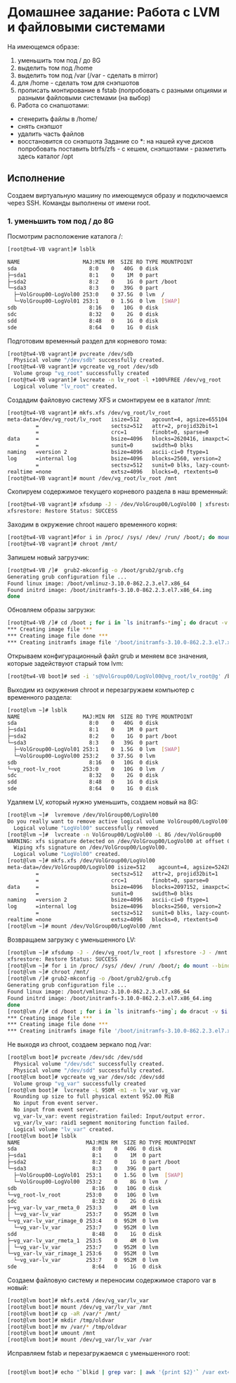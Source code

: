 # Домашнее задание: Работа с LVM и файловыми системами

На имеющемся образе:

1. уменьшить том под / до 8G
2. выделить том под /home
3. выделить том под /var (/var - сделать в mirror)
4. для /home - сделать том для снэпшотов
5. прописать монтирование в fstab (попробовать с разными опциями и разными файловыми системами (на выбор)
6. Работа со снапшотами:

- сгенерить файлы в /home/
- снять снэпшот
- удалить часть файлов
- восстановится со снэпшота
Задание со *:
на нашей куче дисков попробовать поставить btrfs/zfs - с кешем, снэпшотами - разметить здесь каталог /opt

## Исполнение

Создаем виртуальную машину по имеющемуся образу и подключаемся через SSH.
Команды выполнены от имени root.

### 1. уменьшить том под / до 8G

Посмотрим расположение каталога /:

```bash
[root@tw4-VB vagrant]# lsblk

NAME                    MAJ:MIN RM  SIZE RO TYPE MOUNTPOINT
sda                       8:0    0   40G  0 disk
├─sda1                    8:1    0    1M  0 part
├─sda2                    8:2    0    1G  0 part /boot
└─sda3                    8:3    0   39G  0 part
  ├─VolGroup00-LogVol00 253:0    0 37.5G  0 lvm  /
  └─VolGroup00-LogVol01 253:1    0  1.5G  0 lvm  [SWAP]
sdb                       8:16   0   10G  0 disk
sdc                       8:32   0    2G  0 disk
sdd                       8:48   0    1G  0 disk
sde                       8:64   0    1G  0 disk

```

Подготовим временный раздел для корневого тома:

```bash
[root@tw4-VB vagrant]# pvcreate /dev/sdb
  Physical volume "/dev/sdb" successfully created.
[root@tw4-VB vagrant]# vgcreate vg_root /dev/sdb
  Volume group "vg_root" successfully created
[root@tw4-VB vagrant]# lvcreate -n lv_root -l +100%FREE /dev/vg_root
  Logical volume "lv_root" created.

```

Создадим файловую систему XFS и смонтируем ее в каталог /mnt:

```bash
[root@tw4-VB vagrant]# mkfs.xfs /dev/vg_root/lv_root
meta-data=/dev/vg_root/lv_root   isize=512    agcount=4, agsize=655104 blks
         =                       sectsz=512   attr=2, projid32bit=1
         =                       crc=1        finobt=0, sparse=0
data     =                       bsize=4096   blocks=2620416, imaxpct=25
         =                       sunit=0      swidth=0 blks
naming   =version 2              bsize=4096   ascii-ci=0 ftype=1
log      =internal log           bsize=4096   blocks=2560, version=2
         =                       sectsz=512   sunit=0 blks, lazy-count=1
realtime =none                   extsz=4096   blocks=0, rtextents=0
[root@tw4-VB vagrant]# mount /dev/vg_root/lv_root /mnt

```

Скопируем содержимое текущего корневого раздела в наш временный:

```bash
[root@tw4-VB vagrant]# xfsdump -J - /dev/VolGroup00/LogVol00 | xfsrestore -J - /mnt
xfsrestore: Restore Status: SUCCESS

```

Заходим в окружение chroot нашего временного корня:

```bash
[root@tw4-VB vagrant]#for i in /proc/ /sys/ /dev/ /run/ /boot/; do mount --bind $i /mnt/$i; done
[root@tw4-VB vagrant]# chroot /mnt/

```

Запишем новый загрузчик:

```bash
[root@tw4-VB /]#  grub2-mkconfig -o /boot/grub2/grub.cfg
Generating grub configuration file ...
Found linux image: /boot/vmlinuz-3.10.0-862.2.3.el7.x86_64
Found initrd image: /boot/initramfs-3.10.0-862.2.3.el7.x86_64.img
done
```

Обновляем образы загрузки:

```bash
[root@tw4-VB /]# cd /boot ; for i in `ls initramfs-*img`; do dracut -v $i `echo $i|sed "s/initramfs-//g; s/.img//g"` --force; done
*** Creating image file ***
*** Creating image file done ***
*** Creating initramfs image file '/boot/initramfs-3.10.0-862.2.3.el7.x86_64.img' done ***

```

Открываем конфигурационный файл grub и меняем все значения, которые задействуют старый том lvm:

```bash
[root@tw4-VB boot]# sed -i 's@VolGroup00/LogVol00@vg_root/lv_root@g' /boot/grub2/grub.cfg

```

Выходим из окружения chroot и перезагружаем компьютер с временного раздела:

```bash
[root@lvm ~]# lsblk
NAME                    MAJ:MIN RM  SIZE RO TYPE MOUNTPOINT
sda                       8:0    0   40G  0 disk 
├─sda1                    8:1    0    1M  0 part 
├─sda2                    8:2    0    1G  0 part /boot
└─sda3                    8:3    0   39G  0 part 
  ├─VolGroup00-LogVol01 253:1    0  1.5G  0 lvm  [SWAP]
  └─VolGroup00-LogVol00 253:2    0 37.5G  0 lvm  
sdb                       8:16   0   10G  0 disk 
└─vg_root-lv_root       253:0    0   10G  0 lvm  /
sdc                       8:32   0    2G  0 disk 
sdd                       8:48   0    1G  0 disk 
sde                       8:64   0    1G  0 disk 

```

Удаляем LV, который нужно уменьшить, создаем новый на 8G:

```bash
[root@lvm ~]#  lvremove /dev/VolGroup00/LogVol00
Do you really want to remove active logical volume VolGroup00/LogVol00? [y/n]: y
  Logical volume "LogVol00" successfully removed
[root@lvm ~]#  lvcreate -n VolGroup00/LogVol00 -L 8G /dev/VolGroup00
WARNING: xfs signature detected on /dev/VolGroup00/LogVol00 at offset 0. Wipe it? [y/n]: y
  Wiping xfs signature on /dev/VolGroup00/LogVol00.
  Logical volume "LogVol00" created.
[root@lvm ~]# mkfs.xfs /dev/VolGroup00/LogVol00
meta-data=/dev/VolGroup00/LogVol00 isize=512    agcount=4, agsize=524288 blks
         =                       sectsz=512   attr=2, projid32bit=1
         =                       crc=1        finobt=0, sparse=0
data     =                       bsize=4096   blocks=2097152, imaxpct=25
         =                       sunit=0      swidth=0 blks
naming   =version 2              bsize=4096   ascii-ci=0 ftype=1
log      =internal log           bsize=4096   blocks=2560, version=2
         =                       sectsz=512   sunit=0 blks, lazy-count=1
realtime =none                   extsz=4096   blocks=0, rtextents=0
[root@lvm ~]# mount /dev/VolGroup00/LogVol00 /mnt

```

Возвращаем загрузку с уменьшенного LV:

```bash
[root@lvm ~]# xfsdump -J - /dev/vg_root/lv_root | xfsrestore -J - /mnt
xfsrestore: Restore Status: SUCCESS
[root@lvm ~]# for i in /proc/ /sys/ /dev/ /run/ /boot/; do mount --bind $i /mnt/$i; done
[root@lvm ~]# chroot /mnt/
[root@lvm /]# grub2-mkconfig -o /boot/grub2/grub.cfg
Generating grub configuration file ...
Found linux image: /boot/vmlinuz-3.10.0-862.2.3.el7.x86_64
Found initrd image: /boot/initramfs-3.10.0-862.2.3.el7.x86_64.img
done
[root@lvm /]# cd /boot ; for i in `ls initramfs-*img`; do dracut -v $i `echo $i|sed "s/initramfs-//g; s/.img//g"` --force; done
*** Creating image file ***
*** Creating image file done ***
*** Creating initramfs image file '/boot/initramfs-3.10.0-862.2.3.el7.x86_64.img' done ***

```

Не выходя из chroot, создаем зеркало под /var:

```bash
[root@lvm boot]# pvcreate /dev/sdc /dev/sdd
  Physical volume "/dev/sdc" successfully created.
  Physical volume "/dev/sdd" successfully created.
[root@lvm boot]# vgcreate vg_var /dev/sdc /dev/sdd
  Volume group "vg_var" successfully created
[root@lvm boot]#  lvcreate -L 950M -m1 -n lv_var vg_var
  Rounding up size to full physical extent 952.00 MiB
  No input from event server.
  No input from event server.
  vg_var-lv_var: event registration failed: Input/output error.
  vg_var/lv_var: raid1 segment monitoring function failed.
  Logical volume "lv_var" created.
[root@lvm boot]# lsblk
NAME                     MAJ:MIN RM  SIZE RO TYPE MOUNTPOINT
sda                        8:0    0   40G  0 disk
├─sda1                     8:1    0    1M  0 part
├─sda2                     8:2    0    1G  0 part /boot
└─sda3                     8:3    0   39G  0 part
  ├─VolGroup00-LogVol01  253:1    0  1.5G  0 lvm  [SWAP]
  └─VolGroup00-LogVol00  253:2    0    8G  0 lvm  /
sdb                        8:16   0   10G  0 disk
└─vg_root-lv_root        253:0    0   10G  0 lvm
sdc                        8:32   0    2G  0 disk
├─vg_var-lv_var_rmeta_0  253:3    0    4M  0 lvm
│ └─vg_var-lv_var        253:7    0  952M  0 lvm
└─vg_var-lv_var_rimage_0 253:4    0  952M  0 lvm
  └─vg_var-lv_var        253:7    0  952M  0 lvm
sdd                        8:48   0    1G  0 disk
├─vg_var-lv_var_rmeta_1  253:5    0    4M  0 lvm
│ └─vg_var-lv_var        253:7    0  952M  0 lvm
└─vg_var-lv_var_rimage_1 253:6    0  952M  0 lvm
  └─vg_var-lv_var        253:7    0  952M  0 lvm
sde                        8:64   0    1G  0 disk

```

Создаем файловую систему и переносим содержимое старого var в новый:

```bash
[root@lvm boot]# mkfs.ext4 /dev/vg_var/lv_var
[root@lvm boot]# mount /dev/vg_var/lv_var /mnt
[root@lvm boot]# cp -aR /var/* /mnt/
[root@lvm boot]# mkdir /tmp/oldvar
[root@lvm boot]# mv /var/* /tmp/oldvar
[root@lvm boot]# umount /mnt
[root@lvm boot]# mount /dev/vg_var/lv_var /var

```

Исправляем fstab и перезагружаемся с уменьшенного root:

```bash

[root@lvm boot]# echo "`blkid | grep var: | awk '{print $2}'` /var ext4 defaults 0 0" >> /etc/fstab

